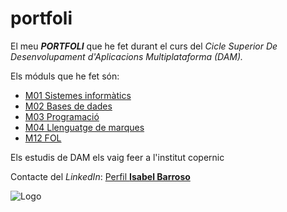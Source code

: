 # portfoli

El meu **_PORTFOLI_** que he fet durant el curs del *Cicle Superior De Desenvolupament d'Aplicacions Multiplataforma (DAM).*

Els móduls que he fet són:
- [M01 Sistemes informàtics](https://github.com/isa6996/portfoli/tree/main/portfoli/moduls/Curs%201/sistemas)
- [M02 Bases de dades](https://github.com/isa6996/portfoli/tree/main/portfoli/moduls/Curs%201/base%20de%20datos)
- [M03 Programació](https://github.com/isa6996/portfoli/tree/main/portfoli/moduls/Curs%201/programacion)
- [M04 Llenguatge de marques](https://github.com/isa6996/portfoli/tree/main/portfoli/moduls/Curs%201/llenguatge%20de%20marques)
- [M12 FOL](https://github.com/isa6996/portfoli/tree/main/portfoli/moduls/Curs%201/fol)


Els estudis de DAM els vaig feer a l'institut copernic


Contacte del *LinkedIn*:
[Perfil **Isabel Barroso**](https://www.linkedin.com/in/isabel-barroso-7662b51ba/)

![Logo](https://campus.copernic.cat/pluginfile.php/1/theme_adaptable/logo/1675348299/NicolauCopernic-LOGO.png)


